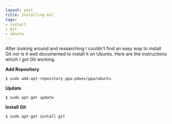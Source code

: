 ```yaml
---
layout: post
title: Installing Git
tags:
- install
- git
- ubuntu
---
```

After looking around and researching I couldn't find an easy way to install Git nor is it well documented to install it on Ubuntu. Here are the instructions which I got Git working.

**Add Repository**

`$ sudo add-apt-repository ppa:pdoes/ppa/ubuntu`

**Update**

`$ sudo apt-get update`

**Install Git**

`$ sudo apt-get install git`


